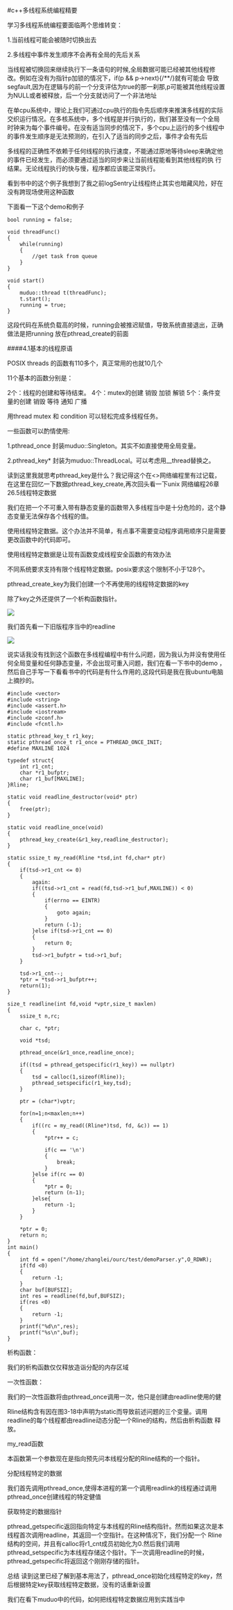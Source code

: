#c++多线程系统编程精要

学习多线程系统编程要面临两个思维转变：

1.当前线程可能会被随时切换出去

2.多线程中事件发生顺序不会再有全局的先后关系

当线程被切换回来继续执行下一条语句的时候,全局数据可能已经被其他线程修改。例如在没有为指针p加锁的情况下，if(p && p->next){/**/}就有可能会
导致segfault,因为在逻辑与的前一个分支评估为true的那一刹那,p可能被其他线程设置为NULL或者被释放，后一个分支就访问了一个非法地址

在单cpu系统中，理论上我们可通过cpu执行的指令先后顺序来推演多线程的实际交织运行情况。在多核系统中，多个线程是并行执行的，我们甚至没有一个全局
时钟来为每个事件编号。在没有适当同步的情况下，多个cpu上运行的多个线程中的事件发生顺序是无法预测的，在引入了适当的同步之后，事件才会有先后

多线程的正确性不依赖于任何线程的执行速度，不能通过原地等待sleep来确定他的事件已经发生，而必须要通过适当的同步来让当前线程能看到其他线程的执
行结果。无论线程执行的快与慢，程序都应该能正常执行。

看到书中的这个例子我想到了我之前logSentry让线程终止其实也暗藏风险，好在没有跨现场使用这种函数

下面看一下这个demo和例子

```
bool running = false;

void threadFunc()
{
    while(running)
    {
        //get task from queue
    }
}

void start()
{
    muduo::thread t(threadFunc);
    t.start();
    running = true;
}
```

这段代码在系统负载高的时候，running会被推迟赋值，导致系统直接退出，正确做法是把running 放在pthread_create的前面

####4.1基本的线程原语

POSIX threads 的函数有110多个，真正常用的也就10几个

11个基本的函数分别是：

2个：线程的创建和等待结束。
4个：mutex的创建 销毁 加锁 解锁
5个：条件变量的创建 销毁 等待 通知 广播

用thread mutex 和 condition 可以轻松完成多线程任务。

一些函数可以酌情使用:

1.pthread_once 封装muduo::Singleton<T>。其实不如直接使用全局变量。

2.pthread_key* 封装为muduo::ThreadLocal<T>。可以考虑用__thread替换之。

读到这里我就思考pthread_key是什么？我记得这个在<<unix>>网络编程里有过记载，在这里在回忆一下数据pthread_key_create,再次回头看一下unix
网络编程26章26.5线程特定数据

我们在把一个不可重入带有静态变量的函数带入多线程当中是十分危险的，这个静态变量无法保存各个线程的值。

使用线程特定数据。这个办法并不简单，有点事不需要变动程序调用顺序只是需要更改函数中的代码即可。

使用线程特定数据是让现有函数变成线程安全函数的有效办法

不同系统要求支持有限个线程特定数据。posix要求这个限制不小于128个。

pthread_create_key为我们创建一个不再使用的线程特定数据的key

除了key之外还提供了一个析构函数指针。

![](pthread_spec_key.png)

我们首先看一下旧版程序当中的readline

![](readline.png)

说实话我没有找到这个函数在多线程编程中有什么问题，因为我认为并没有使用任何全局变量和任何静态变量，不会出现可重入问题，我们在看一下书中的demo
，然后自己手写一下看看书中的代码是有什么作用的,这段代码是我在我ubuntu电脑上摘抄的。
```
#include <vector>
#include <string>
#include <assert.h>
#include <iostream>
#include <zconf.h>
#include <fcntl.h>

static pthread_key_t r1_key;
static pthread_once_t r1_once = PTHREAD_ONCE_INIT;
#define MAXLINE 1024

typedef struct{
    int r1_cnt;
    char *r1_bufptr;
    char r1_buf[MAXLINE];
}Rline;

static void readline_destructor(void* ptr)
{
    free(ptr);
}

static void readline_once(void)
{
    pthread_key_create(&r1_key,readline_destructor);
}

static ssize_t my_read(Rline *tsd,int fd,char* ptr)
{
    if(tsd->r1_cnt <= 0)
    {
        again:
        if((tsd->r1_cnt = read(fd,tsd->r1_buf,MAXLINE)) < 0)
        {
            if(errno == EINTR)
            {
                goto again;
            }
            return (-1);
        }else if(tsd->r1_cnt == 0)
        {
            return 0;
        }
        tsd->r1_bufptr = tsd->r1_buf;
    }

    tsd->r1_cnt--;
    *ptr = *tsd->r1_bufptr++;
    return(1);
}

size_t readline(int fd,void *vptr,size_t maxlen)
{
    ssize_t n,rc;

    char c, *ptr;

    void *tsd;

    pthread_once(&r1_once,readline_once);

    if((tsd = pthread_getspecific(r1_key)) == nullptr)
    {
        tsd = calloc(1,sizeof(Rline));
        pthread_setspecific(r1_key,tsd);
    }

    ptr = (char*)vptr;

    for(n=1;n<maxlen;n++)
    {
        if((rc = my_read((Rline*)tsd, fd, &c)) == 1)
        {
            *ptr++ = c;

            if(c == '\n')
            {
                break;
            }
        }else if(rc == 0)
        {
            *ptr = 0;
            return (n-1);
        }else{
            return -1;
        }
    }

    *ptr = 0;
    return n;
}
int main()
{
    int fd = open("/home/zhanglei/ourc/test/demoParser.y",O_RDWR);
    if(fd <0)
    {
        return -1;
    }
    char buf[BUFSIZ];
    int res = readline(fd,buf,BUFSIZ);
    if(res <0)
    {
        return -1;
    }
    printf("%d\n",res);
    printf("%s\n",buf);
}
```

析构函数：

我们的析构函数仅仅释放造诣分配的内存区域

一次性函数：

我们的一次性函数将由pthread_once调用一次，他只是创建由readline使用的健

Rline结构含有因在图3-18中声明为static而导致前述问题的三个变量。调用readline的每个线程都由readline动态分配一个Rline的结构，然后由析构函数
释放。

my_read函数

本函数第一个参数现在是指向预先问本线程分配的Rline结构的一个指针。

分配线程特定的数据

我们首先调用pthread_once,使得本进程的第一个调用readlink的线程通过调用pthread_once创建线程的特定健值

获取特定的数据指针

pthread_getspecific返回指向特定与本线程的Rline结构指针。然而如果这次是本线程首次调用readline，其返回一个空指针。在这种情况下，我们分配一个
Rline结构的空间，并且有calloc将r1_cnt成员初始化为0.然后我们调用pthread_setspecific为本线程存储这个指针。下一次调用readline的时候，
pthread_getspecific将返回这个刚刚存储的指针。

总结
读到这里已经了解到基本用法了，pthread_once初始化线程特定的key，然后根据特定key获取线程特定数据，没有的话重新设置

我们在看下muduo中的代码，如何把线程特定数据应用到实践当中 

